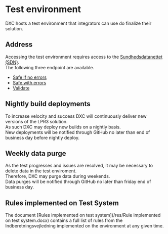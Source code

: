 # Test environment
DXC hosts a test environment that integrators can use do finalize their solution.

## Address
Accessing the test environment requires access to the [Sundhedsdatanettet (SDN)](https://www.medcom.dk/opslag/support).  
The following three endpoint are available.

 * [Safe if no errors](https://lprws-test.sds.dsdn.dk/cda-ws/PatientHealthcareSaveIfNoErrorsReportingService)
 * [Safe with errors](https://lprws-test.sds.dsdn.dk/cda-ws/PatientHealthcareReportingService)
 * [Validate](https://lprws-test.sds.dsdn.dk/cda-ws/PatientHealthcareValidateReportingService)

## Nightly build deployments
To increase velocity and success DXC will continuously deliver new versions of the LPR3 solution.  
As such DXC may deploy new builds on a nightly basis.  
New deployments will be notified through GitHub no later than end of business day before nightly deploy.

## Weekly data purge
As the test progresses and issues are resolved, it may be necessary to delete data in the test enviroment.  
Therefore, DXC may purge data during weekends.  
Data purges will be notified through GitHub no later than friday end of business day.

## Rules implemented on Test System
The document [Rules implemented on test system](/res/Rule implemented on test system.docx) contains a full list of rules from the Indberetningsvejledning implemented on the environment at any given time.
